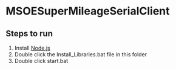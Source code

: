 # MSOESuperMileageSerialClient

## Steps to run
1. Install [Node.js](https://nodejs.org/en/)
2. Double click the Install_Libraries.bat file in this folder
3. Double click start.bat